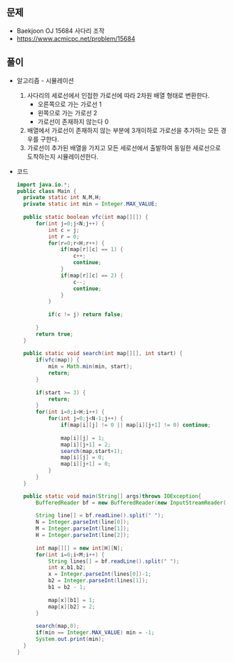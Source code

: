 문제
-----

+ Baekjoon OJ 15684 사다리 조작
+ https://www.acmicpc.net/problem/15684

풀이 
------

+ 알고리즘 - 시뮬레이션

  1. 사다리의 세로선에서 인접한 가로선에 따라 2차원 배열 형태로 변환한다.
     - 오른쪽으로 가는 가로선 1
     - 왼쪽으로 가는 가로선 2
     - 가로선이 존재하지 않는다 0
  2. 배열에서 가로선이 존재하지 않는 부분에 3개이하로 가로선을 추가하는 모든 경우를 구한다.
  3. 가로선이 추가된 배열을 가지고 모든 세로선에서 출발하여 동일한 세로선으로 도착하는지 시뮬레이션한다.




+ 코드

  ``` java
  import java.io.*;
  public class Main {
  	private static int N,M,H;
  	private static int min = Integer.MAX_VALUE;
  	
  	public static boolean vfc(int map[][]) {
  		for(int j=0;j<N;j++) {
  			int c = j;
  			int r = 0;
  			for(r=0;r<H;r++) {
  				if(map[r][c] == 1) {
  					c++;
  					continue;
  				}
  				if(map[r][c] == 2) {
  					c--;
  					continue;
  				}
  			}
  			
  			if(c != j) return false;
  			
  		}
  		return true;
  	}
  	
  	public static void search(int map[][], int start) {
  		if(vfc(map)) {
  			min = Math.min(min, start);
  			return;
  		}
  		
  		if(start >= 3) {
  			return;
  		}
  		for(int i=0;i<H;i++) {
  			for(int j=0;j<N-1;j++) {
  				if(map[i][j] != 0 || map[i][j+1] != 0) continue;
  				
  				map[i][j] = 1;
  				map[i][j+1] = 2;
  				search(map,start+1);
  				map[i][j] = 0;
  				map[i][j+1] = 0;
  			}
  		}
  	}
  
  	public static void main(String[] args)throws IOException{
  		BufferedReader bf = new BufferedReader(new InputStreamReader(System.in));
  		
  		String line[] = bf.readLine().split(" ");
  		N = Integer.parseInt(line[0]);
  		M = Integer.parseInt(line[1]);
  		H = Integer.parseInt(line[2]);
  		
  		int map[][] = new int[H][N];
  		for(int i=0;i<M;i++) {
  			String lines[] = bf.readLine().split(" ");
  			int x,b1,b2;
  			x = Integer.parseInt(lines[0])-1;
  			b2 = Integer.parseInt(lines[1]);
  			b1 = b2 - 1;
  			
  			map[x][b1] = 1;
  			map[x][b2] = 2;
  		}
  		
  		search(map,0);
  		if(min == Integer.MAX_VALUE) min = -1;
  		System.out.print(min);
  	}
  }
  
  ```
